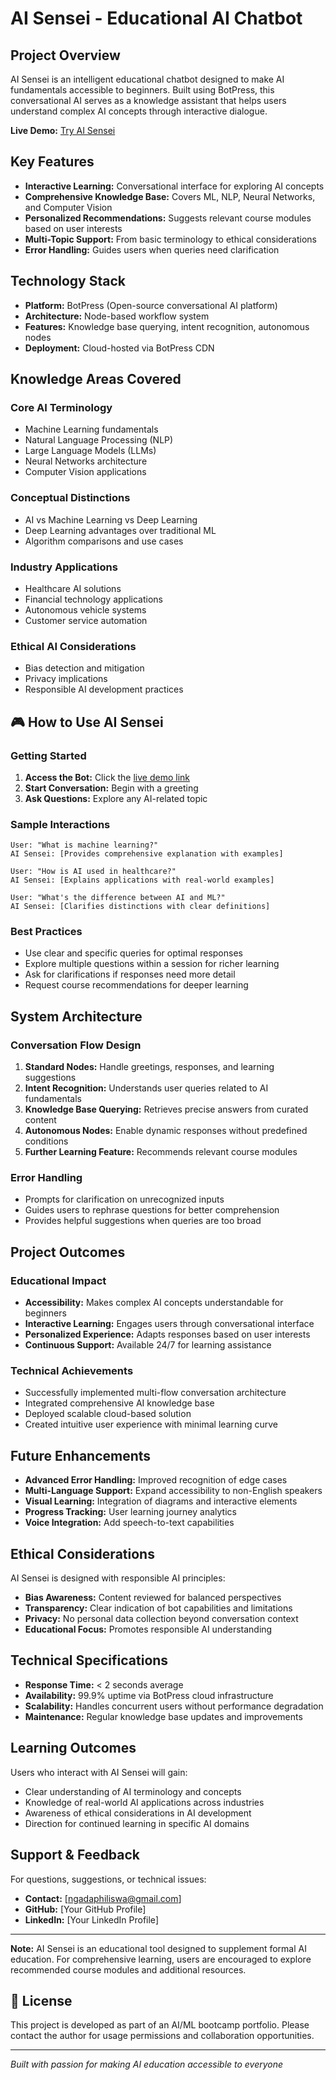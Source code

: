 # AI Sensei - Educational AI Chatbot

## Project Overview

AI Sensei is an intelligent educational chatbot designed to make AI fundamentals accessible to beginners. Built using BotPress, this conversational AI serves as a knowledge assistant that helps users understand complex AI concepts through interactive dialogue.

**Live Demo:** [Try AI Sensei](https://cdn.botpress.cloud/webchat/v2.4/shareable.html?configUrl=https://files.bpcontent.cloud/2025/05/13/13/20250513135937-P7GRCF58.json)

## Key Features

- **Interactive Learning:** Conversational interface for exploring AI concepts
- **Comprehensive Knowledge Base:** Covers ML, NLP, Neural Networks, and Computer Vision
- **Personalized Recommendations:** Suggests relevant course modules based on user interests
- **Multi-Topic Support:** From basic terminology to ethical considerations
- **Error Handling:** Guides users when queries need clarification

## Technology Stack

- **Platform:** BotPress (Open-source conversational AI platform)
- **Architecture:** Node-based workflow system
- **Features:** Knowledge base querying, intent recognition, autonomous nodes
- **Deployment:** Cloud-hosted via BotPress CDN

## Knowledge Areas Covered

### Core AI Terminology
- Machine Learning fundamentals
- Natural Language Processing (NLP)
- Large Language Models (LLMs)
- Neural Networks architecture
- Computer Vision applications

### Conceptual Distinctions
- AI vs Machine Learning vs Deep Learning
- Deep Learning advantages over traditional ML
- Algorithm comparisons and use cases

### Industry Applications
- Healthcare AI solutions
- Financial technology applications
- Autonomous vehicle systems
- Customer service automation

### Ethical AI Considerations
- Bias detection and mitigation
- Privacy implications
- Responsible AI development practices

## 🎮 How to Use AI Sensei

### Getting Started
1. **Access the Bot:** Click the [live demo link](https://cdn.botpress.cloud/webchat/v2.4/shareable.html?configUrl=https://files.bpcontent.cloud/2025/05/13/13/20250513135937-P7GRCF58.json)
2. **Start Conversation:** Begin with a greeting
3. **Ask Questions:** Explore any AI-related topic

### Sample Interactions
```
User: "What is machine learning?"
AI Sensei: [Provides comprehensive explanation with examples]

User: "How is AI used in healthcare?"
AI Sensei: [Explains applications with real-world examples]

User: "What's the difference between AI and ML?"
AI Sensei: [Clarifies distinctions with clear definitions]
```

### Best Practices
- Use clear and specific queries for optimal responses
- Explore multiple questions within a session for richer learning
- Ask for clarifications if responses need more detail
- Request course recommendations for deeper learning

##  System Architecture

### Conversation Flow Design
1. **Standard Nodes:** Handle greetings, responses, and learning suggestions
2. **Intent Recognition:** Understands user queries related to AI fundamentals
3. **Knowledge Base Querying:** Retrieves precise answers from curated content
4. **Autonomous Nodes:** Enable dynamic responses without predefined conditions
5. **Further Learning Feature:** Recommends relevant course modules

### Error Handling
- Prompts for clarification on unrecognized inputs
- Guides users to rephrase questions for better comprehension
- Provides helpful suggestions when queries are too broad

## Project Outcomes

### Educational Impact
- **Accessibility:** Makes complex AI concepts understandable for beginners
- **Interactive Learning:** Engages users through conversational interface
- **Personalized Experience:** Adapts responses based on user interests
- **Continuous Support:** Available 24/7 for learning assistance

### Technical Achievements
- Successfully implemented multi-flow conversation architecture
- Integrated comprehensive AI knowledge base
- Deployed scalable cloud-based solution
- Created intuitive user experience with minimal learning curve

## Future Enhancements

- **Advanced Error Handling:** Improved recognition of edge cases
- **Multi-Language Support:** Expand accessibility to non-English speakers
- **Visual Learning:** Integration of diagrams and interactive elements
- **Progress Tracking:** User learning journey analytics
- **Voice Integration:** Add speech-to-text capabilities

##  Ethical Considerations

AI Sensei is designed with responsible AI principles:
- **Bias Awareness:** Content reviewed for balanced perspectives
- **Transparency:** Clear indication of bot capabilities and limitations
- **Privacy:** No personal data collection beyond conversation context
- **Educational Focus:** Promotes responsible AI understanding

## Technical Specifications

- **Response Time:** < 2 seconds average
- **Availability:** 99.9% uptime via BotPress cloud infrastructure
- **Scalability:** Handles concurrent users without performance degradation
- **Maintenance:** Regular knowledge base updates and improvements

## Learning Outcomes

Users who interact with AI Sensei will gain:
- Clear understanding of AI terminology and concepts
- Knowledge of real-world AI applications across industries
- Awareness of ethical considerations in AI development
- Direction for continued learning in specific AI domains

##  Support & Feedback

For questions, suggestions, or technical issues:
- **Contact:** [ngadaphiliswa@gmail.com]
- **GitHub:** [Your GitHub Profile]
- **LinkedIn:** [Your LinkedIn Profile]

---

**Note:** AI Sensei is an educational tool designed to supplement formal AI education. For comprehensive learning, users are encouraged to explore recommended course modules and additional resources.

## 📄 License

This project is developed as part of an AI/ML bootcamp portfolio. Please contact the author for usage permissions and collaboration opportunities.

---

*Built with passion for making AI education accessible to everyone*
